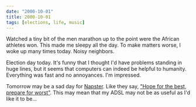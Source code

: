 ```yaml
---
date: "2000-10-01"
title: 2000-10-01
tags: [elections, life, music]
---
```

Watched a tiny bit of the men marathon up to the point were the
African athletes won. This made me sleepy all the day. To make
matters worse, I woke up many times today. Noisy neighbors.

Election day today. It's funny that I thought I'd have problems
standing in huge lines, but it seems that computers can indeed be
helpful to humanity. Everything was fast and no annoyances. I'm
impressed.

Tomorrow may be a sad day for [Napster](http://www.napster.com).
Like they say,
["Hope for the best, prepare for worst"](http://gnutella.wego.com).
This may mean that my ADSL may not be as useful as I'd like it to
be...
